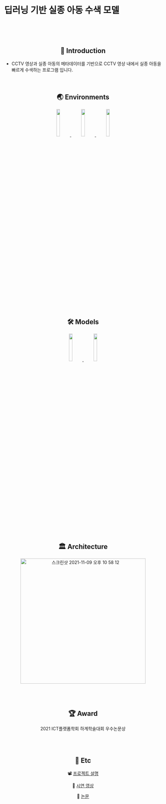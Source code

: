 # 딥러닝 기반 실종 아동 수색 모델
<br><br><br>

## <div align="center">👋 Introduction</div>

 - CCTV 영상과 실종 아동의 메타데이터를 기반으로 CCTV 영상 내에서 실종 아동을 빠르게 수색하는 프로그램 입니다.
<br><br><br>

## <div align="center">🌏 Environments</div>
<div align="center">
    <a href="https://colab.research.google.com/github/ultralytics/yolov5/blob/master/tutorial.ipynb">
        <img src="https://github.com/ultralytics/yolov5/releases/download/v1.0/logo-colab-small.png" width="15%"/>
    </a>
    <a href="https://www.kaggle.com/ultralytics/yolov5">
        <img src="https://github.com/ultralytics/yolov5/releases/download/v1.0/logo-kaggle-small.png" width="15%"/>
    </a>
    <a href="https://cocodataset.org/#home">
        <img src="https://user-images.githubusercontent.com/44153216/140933870-11c1df98-fd2b-4e74-b5ac-0398273e6c96.png" width="15%"/>
    </a>
</div>
<br><br><br>

## <div align="center">🛠 Models</div>
<div align="center">
    <a href="https://github.com/ultralytics/yolov5">
        <img src="https://user-images.githubusercontent.com/44153216/140934643-3d825722-c28b-4297-8978-af911f0d7819.png" width="15%"/>
    </a>
    <a href="https://github.com/switchablenorms/DeepFashion2">
        <img src="https://user-images.githubusercontent.com/44153216/140935001-57af985f-e435-4255-a275-a544186efa08.png" width="15%"/>
    </a>
</div>
<br><br><br>

## <div align="center">🏛 Architecture</div>
<div align="center">
    <img width="400" alt="스크린샷 2021-11-09 오후 10 58 12" src="https://user-images.githubusercontent.com/44153216/140937197-231d36c5-9db0-462b-8bb9-89613d430e1d.png">
</div>
<br><br><br>

## <div align="center">🏆 Award</div>
<div align="center">
    2021 ICT플랫폼학회 하계학술대회 우수논문상
</div>
<br><br><br>

## <div align="center">👀 Etc</div>
<div align="center">

📽 [프로젝트 설명](https://youtu.be/lyCvz1hBtUg)

📼 [시연 영상](https://drive.google.com/file/d/1kaQvJvtI1dzllM3CQciUnKe8WSyRLS_U/view?usp=sharing)

📝 [논문](https://drive.google.com/file/d/1hgqwRPbIaFdmXxWSA_Aref4xf8iebheS/view?usp=sharing)
</div>



